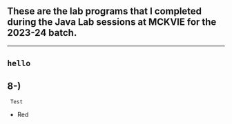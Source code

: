 ## These are the lab programs that I completed during the Java Lab sessions at MCKVIE for the 2023-24 batch.
---
`hello`
---------------
8-)
--------------
<code style="colour : Aqua"> Test</code>

- Red
